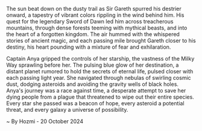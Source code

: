 
The sun beat down on the dusty trail as Sir Gareth spurred his destrier onward, a tapestry of vibrant colors rippling in the wind behind him. His quest for the legendary Sword of Dawn led him across treacherous mountains, through dense forests teeming with mythical beasts, and into the heart of a forgotten kingdom. The air hummed with the whispered stories of ancient magic, and each passing mile brought Gareth closer to his destiny, his heart pounding with a mixture of fear and exhilaration.

Captain Anya gripped the controls of her starship, the vastness of the Milky Way sprawling before her. The pulsing blue glow of her destination, a distant planet rumored to hold the secrets of eternal life, pulsed closer with each passing light year. She navigated through nebulas of swirling cosmic dust, dodging asteroids and avoiding the gravity wells of black holes. Anya's journey was a race against time, a desperate attempt to save her dying people from a plague that threatened to wipe out their entire species. Every star she passed was a beacon of hope, every asteroid a potential threat, and every galaxy a universe of possibility. 

~ By Hozmi - 20 October 2024
